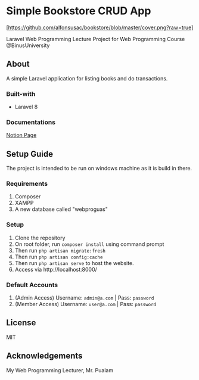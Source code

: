 # Simple Bookstore CRUD App

[https://github.com/alfonsusac/bookstore/blob/master/cover.png?raw=true]

Laravel Web Programming Lecture Project for Web Programming Course @BinusUniversity 

## About

A simple Laravel application for listing books and do transactions.

### Built-with

- Laravel 8

### Documentations

[Notion Page](https://alfonsusardani.notion.site/Simple-Bookstore-Website-82f604a268d8457a9228052fce16ef01)

## Setup Guide

The project is intended to be run on windows machine as it is build in there.

### Requirements

1. Composer
2. XAMPP
3. A new database called "webproguas"

### Setup

1. Clone the repository
2. On root folder, run `composer install` using command prompt
3. Then run `php artisan migrate:fresh`
4. Then run `php artisan config:cache`
5. Then run `php artisan serve` to host the website.
6. Access via http://localhost:8000/

### Default Accounts

1. (Admin Access) Username: `admin@a.com` | Pass: `password`
2. (Member Access) Username: `user@a.com` | Pass: `password`

## License

MIT

## Acknowledgements

My Web Programming Lecturer, Mr. Pualam


